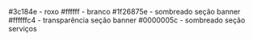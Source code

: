 #3c184e -  roxo
#ffffff - branco
#1f26875e - sombreado seção banner
#ffffffc4 - transparência seção banner
#0000005c - sombreado seção serviços

